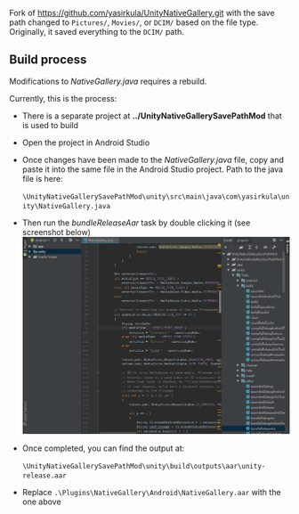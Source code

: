 Fork of https://github.com/yasirkula/UnityNativeGallery.git with the save path changed to `Pictures/`, `Movies/`, or `DCIM/` based on the file type. Originally, it saved everything to the `DCIM/` path.


## Build process

Modifications to *NativeGallery.java* requires a rebuild.

Currently, this is the process:

- There is a separate project at **../UnityNativeGallerySavePathMod** that is used to build

- Open the project in Android Studio

- Once changes have been made to the *NativeGallery.java* file, copy and paste it into the same file in the Android Studio project. Path to the java file is here:

    `\UnityNativeGallerySavePathMod\unity\src\main\java\com\yasirkula\unity\NativeGallery.java`

- Then run the *bundleReleaseAar* task by double clicking it (see screenshot below)
![Android Studio - bundleReleaseAar task](Images/2020-10-28-17-54-22.png)

- Once completed, you can find the output at:

    `\UnityNativeGallerySavePathMod\unity\build\outputs\aar\unity-release.aar`

- Replace `.\Plugins\NativeGallery\Android\NativeGallery.aar` with the one above